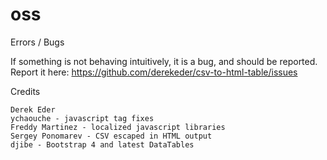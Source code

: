 # oss

Errors / Bugs

If something is not behaving intuitively, it is a bug, and should be reported. Report it here: https://github.com/derekeder/csv-to-html-table/issues

Credits

    Derek Eder
    ychaouche - javascript tag fixes
    Freddy Martinez - localized javascript libraries
    Sergey Ponomarev - CSV escaped in HTML output
    djibe - Bootstrap 4 and latest DataTables
